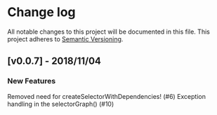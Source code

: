 # Change log

All notable changes to this project will be documented in this file.
This project adheres to [Semantic Versioning](http://semver.org/).

## [v0.0.7] - 2018/11/04

### New Features

Removed need for createSelectorWithDependencies! (#6) 
Exception handling in the selectorGraph() (#10)
